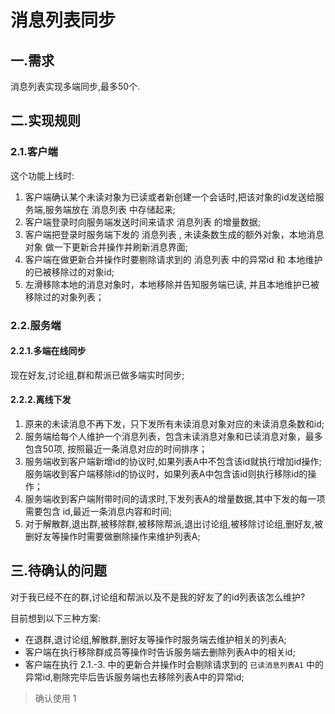 # 消息列表同步

## 一.需求

消息列表实现多端同步,最多50个.

## 二.实现规则

### 2.1.客户端

这个功能上线时:

1. 客户端确认某个未读对象为已读或者新创建一个会话时,把该对象的id发送给服务端,服务端放在 消息列表 中存储起来;
1. 客户端登录时向服务端发送时间来请求 消息列表 的增量数据;
1. 客户端把登录时服务端下发的 消息列表 , 未读条数生成的额外对象，本地消息对象 做一下更新合并操作并刷新消息界面;
1. 客户端在做更新合并操作时要剔除请求到的 消息列表 中的异常id 和 本地维护的已被移除过的对象id;
1. 左滑移除本地的消息对象时，本地移除并告知服务端已读, 并且本地维护已被移除过的对象列表；

### 2.2.服务端

#### 2.2.1.多端在线同步

现在好友,讨论组,群和帮派已做多端实时同步;

#### 2.2.2.离线下发

1. 原来的未读消息不再下发，只下发所有未读消息对象对应的未读消息条数和id;
1. 服务端给每个人维护一个消息列表，包含未读消息对象和已读消息对象，最多包含50项, 按照最近一条消息对应的时间排序；
1. 服务端收到客户端新增id的协议时,如果列表A中不包含该id就执行增加id操作;服务端收到客户端移除id的协议时，如果列表A中包含该id则执行移除id的操作；
1. 服务端收到客户端附带时间的请求时,下发列表A的增量数据,其中下发的每一项需要包含 id,最近一条消息内容和时间;
1. 对于解散群,退出群,被移除群,被移除帮派,退出讨论组,被移除讨论组,删好友,被删好友等操作时需要做删除操作来维护列表A;

## 三.待确认的问题

对于我已经不在的群,讨论组和帮派以及不是我的好友了的id列表该怎么维护?

目前想到以下三种方案:

* 在退群,退讨论组,解散群,删好友等操作时服务端去维护相关的列表A;
* 客户端在执行移除群成员等操作时告诉服务端去删除列表A中的相关id;
* 客户端在执行 2.1.-3. 中的更新合并操作时会剔除请求到的 `已读消息列表A1` 中的异常id,剔除完毕后告诉服务端也去移除列表A中的异常id;

> 确认使用 1
